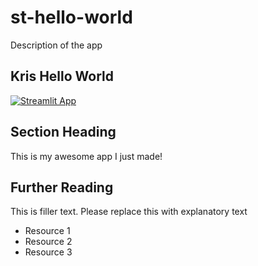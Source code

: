 # st-hello-world
Description of the app 

## Kris Hello World
[![Streamlit App](<https://static.streamlit.io/badges/streamlit_badge_black_white.svg>)](<https://share.streamlit.io/dataprofessor/st-app/>)

## Section Heading
This is my awesome app I just made! 

## Further Reading
This is filler text. Please replace this with explanatory text 
- Resource 1
- Resource 2
- Resource 3
